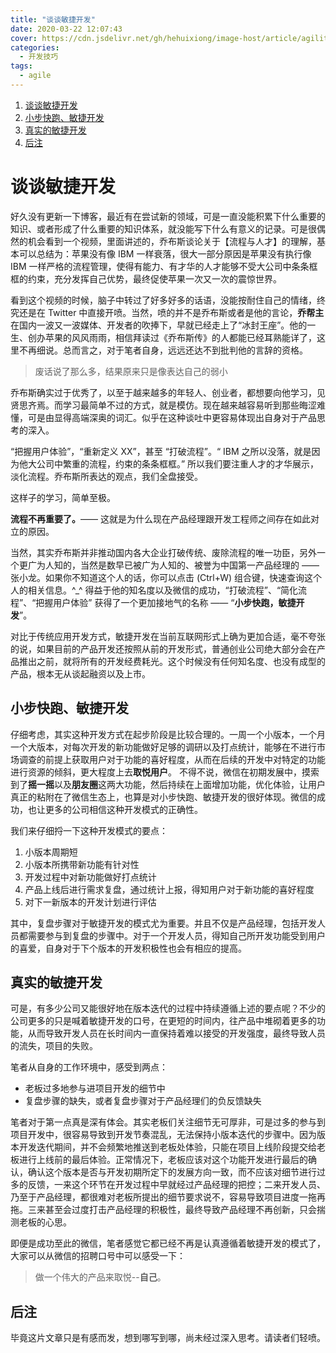 ```yaml
---
title: "谈谈敏捷开发"
date: 2020-03-22 12:07:43
cover: https://cdn.jsdelivr.net/gh/hehuixiong/image-host/article/agility.jpeg
categories:
  - 开发技巧
tags:
  - agile
---
```


1. [谈谈敏捷开发](#谈谈敏捷开发)
1. [小步快跑、敏捷开发](#小步快跑、敏捷开发)
2. [真实的敏捷开发](#真实的敏捷开发)
3. [后注](#后注)

# 谈谈敏捷开发

好久没有更新一下博客，最近有在尝试新的领域，可是一直没能积累下什么重要的知识、或者形成了什么重要的知识体系，就没能写下什么有意义的记录。可是很偶然的机会看到一个视频，里面讲述的，乔布斯谈论关于【流程与人才】的理解，基本可以总结为：苹果没有像 IBM 一样衰落，很大一部分原因是苹果没有执行像 IBM 一样严格的流程管理，使得有能力、有才华的人才能够不受大公司中条条框框的约束，充分发挥自己优势，最终促使苹果一次又一次的震惊世界。

看到这个视频的时候，脑子中转过了好多好多的话语，没能按耐住自己的情绪，终究还是在 Twitter 中直接开喷。当然，喷的并不是乔布斯或者是他的言论，**乔帮主**在国内一波又一波媒体、开发者的吹捧下，早就已经走上了“冰封王座”。他的一生、创办苹果的风风雨雨，相信拜读过《乔布斯传》的人都能已经耳熟能详了，这里不再细说。总而言之，对于笔者自身，远远还达不到批判他的言辞的资格。

> 废话说了那么多，结果原来只是像表达自己的弱小

乔布斯确实过于优秀了，以至于越来越多的年轻人、创业者，都想要向他学习，见贤思齐焉。而学习最简单不过的方式，就是模仿。现在越来越容易听到那些晦涩难懂，可是由显得高端深奥的词汇。似乎在这种谈吐中更容易体现出自身对于产品思考的深入。

“把握用户体验”，“重新定义 XX”，甚至 “打破流程”。“ IBM 之所以没落，就是因为他大公司中繁重的流程，约束的条条框框。” 所以我们要注重人才的才华展示，淡化流程。乔布斯所表达的观点，我们全盘接受。

这样子的学习，简单至极。

**流程不再重要了。**—— 这就是为什么现在产品经理跟开发工程师之间存在如此对立的原因。

当然，其实乔布斯并非推动国内各大企业打破传统、废除流程的唯一功臣，另外一个更广为人知的，当然是数早已被广为人知的、被誉为中国第一产品经理的 —— 张小龙。如果你不知道这个人的话，你可以点击 (Ctrl+W) 组合键，快速查询这个人的相关信息。^_^ 得益于他的知名度以及微信的成功，“打破流程”、“简化流程”、“把握用户体验” 获得了一个更加接地气的名称 —— “**小步快跑，敏捷开发**”。

对比于传统应用开发方式，敏捷开发在当前互联网形式上确为更加合适，毫不夸张的说，如果目前的产品开发还按照从前的开发形式，普通创业公司绝大部分会在产品推出之前，就将所有的开发经费耗光。这个时候没有任何知名度、也没有成型的产品，根本无从谈起融资以及上市。

## 小步快跑、敏捷开发

仔细考虑，其实这种开发方式在起步阶段是比较合理的。一周一个小版本，一个月一个大版本，对每次开发的新功能做好足够的调研以及打点统计，能够在不进行市场调查的前提上获取用户对于功能的喜好程度，从而在后续的开发中对特定的功能进行资源的倾斜，更大程度上去**取悦用户**。
不得不说，微信在初期发展中，摸索到了**摇一摇**以及**朋友圈**这两大功能，然后持续在上面增加功能，优化体验，让用户真正的粘附在了微信生态上，也算是对小步快跑、敏捷开发的很好体现。微信的成功，也让更多的公司相信这种开发模式的正确性。

我们来仔细捋一下这种开发模式的要点：

1. 小版本周期短
2. 小版本所携带新功能有针对性
3. 开发过程中对新功能做好打点统计
4. 产品上线后进行需求复盘，通过统计上报，得知用户对于新功能的喜好程度
5. 对下一新版本的开发计划进行评估

其中，复盘步骤对于敏捷开发的模式尤为重要。并且不仅是产品经理，包括开发人员都需要参与到复盘的步骤中。对于一个开发人员，得知自己所开发功能受到用户的喜爱，自身对于下个版本的开发积极性也会有相应的提高。

## 真实的敏捷开发

可是，有多少公司又能很好地在版本迭代的过程中持续遵循上述的要点呢？不少的公司更多的只是喊着敏捷开发的口号，在更短的时间内，往产品中堆砌着更多的功能，从而导致开发人员在长时间内一直保持着难以接受的开发强度，最终导致人员的流失，项目的失败。

笔者从自身的工作环境中，感受到两点：

- 老板过多地参与进项目开发的细节中
- 复盘步骤的缺失，或者复盘步骤对于产品经理们的负反馈缺失

笔者对于第一点真是深有体会。其实老板们关注细节无可厚非，可是过多的参与到项目开发中，很容易导致到开发节奏混乱，无法保持小版本迭代的步骤中。因为版本开发迭代期间，并不会频繁地推送到老板处体验，只能在项目上线阶段提交给老板进行上线前的最后体验。正常情况下，老板应该对这个功能开发进行最后的确认，确认这个版本是否与开发初期所定下的发展方向一致，而不应该对细节进行过多的反馈，一来这个环节在开发过程中早就经过产品经理的把控；二来开发人员、乃至于产品经理，都很难对老板所提出的细节要求说不，容易导致项目进度一拖再拖。三来甚至会过度打击产品经理的积极性，最终导致产品经理不再创新，只会揣测老板的心思。

即便是成功至此的微信，笔者感觉它都已经不再是认真遵循着敏捷开发的模式了，大家可以从微信的招聘口号中可以感受一下：

> 做一个伟大的产品来取悦--**自己**。

## 后注

毕竟这片文章只是有感而发，想到哪写到哪，尚未经过深入思考。请读者们轻喷。
